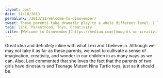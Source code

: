 ```yaml
---
layout: post
date: 11/18/2013
permalink: /2013/11/welcome-to-dinovember/
tweet: These parents take dramatic play to a whole different level. I love it!
tags: link, Parenthood, Toys, Creativity
title: [Welcome to Dinovember](https://medium.com/thoughts-on-creativity/6f4cb1886d41)
---
```


<p>Great idea and definitely inline with what Lexi and I believe in. Although we may not take it as far as these parents, we want to cultivate a sense of imagination, creativity, and wonder in our children in as many ways as we can. Also, Lexi commented that she loves the fact that the parents of two girls have dinosaurs and Teenage Mutant Nina Turtle toys, just as it should be.</p>